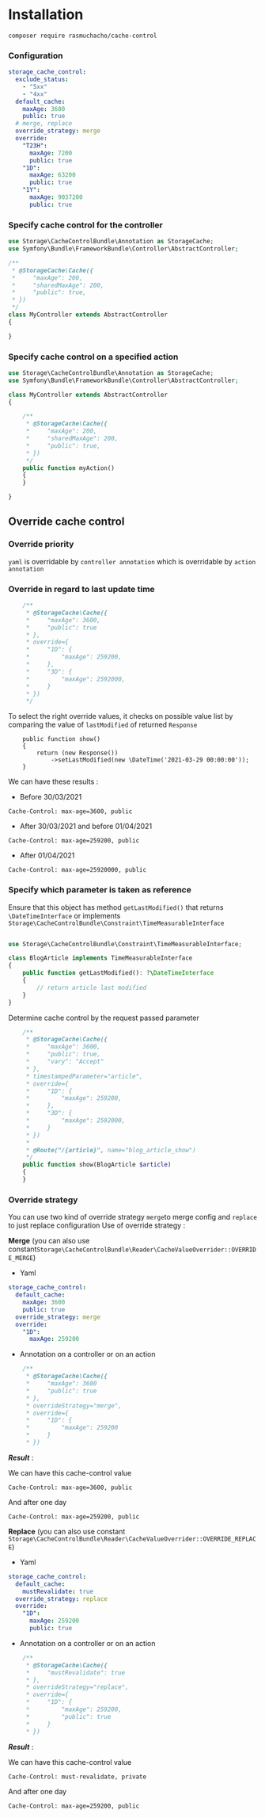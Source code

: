 Installation
============

```
composer require rasmuchacho/cache-control
```

### Configuration
```yaml
storage_cache_control:
  exclude_status:
    - "5xx"
    - "4xx"
  default_cache:
    maxAge: 3600
    public: true
  # merge, replace
  override_strategy: merge
  override:
    "T23H":
      maxAge: 7200
      public: true
    "1D":
      maxAge: 63200
      public: true
    "1Y":
      maxAge: 9037200
      public: true
```


### Specify cache control for the controller
```php
use Storage\CacheControlBundle\Annotation as StorageCache;
use Symfony\Bundle\FrameworkBundle\Controller\AbstractController;

/**
 * @StorageCache\Cache({
 *     "maxAge": 200,
 *     "sharedMaxAge": 200,
 *     "public": true,
 * })
 */
class MyController extends AbstractController
{

}
```

### Specify cache control on a specified action
```php
use Storage\CacheControlBundle\Annotation as StorageCache;
use Symfony\Bundle\FrameworkBundle\Controller\AbstractController;

class MyController extends AbstractController
{

    /**
     * @StorageCache\Cache({
     *     "maxAge": 200,
     *     "sharedMaxAge": 200,
     *     "public": true,
     * })
     */
    public function myAction()
    {
    }

}
```
## Override cache control
### Override priority
`yaml` is overridable by `controller annotation` which is overridable by `action annotation`

### Override in regard to last update time
```php
    /**
     * @StorageCache\Cache({
     *     "maxAge": 3600,
     *     "public": true
     * },
     * override={
     *     "1D": {
     *         "maxAge": 259200,
     *     },
     *     "3D": {
     *         "maxAge": 2592000,
     *     }
     * })
     */
```
To select the right override values, it checks on possible value list by comparing the value of `lastModified` of returned `Response`

```
    public function show()
    {
        return (new Response())
            ->setLastModified(new \DateTime('2021-03-29 00:00:00'));
    }
```
We can have these results :

* Before 30/03/2021

```
Cache-Control: max-age=3600, public
```

* After 30/03/2021 and before 01/04/2021

```
Cache-Control: max-age=259200, public
```

* After 01/04/2021

```
Cache-Control: max-age=25920000, public
```

### Specify which parameter is taken as reference
Ensure that this object has method `getLastModified()` that returns `\DateTimeInterface` or implements `Storage\CacheControlBundle\Constraint\TimeMeasurableInterface`

```php

use Storage\CacheControlBundle\Constraint\TimeMeasurableInterface;

class BlogArticle implements TimeMeasurableInterface
{
    public function getLastModified(): ?\DateTimeInterface
    {
        // return article last modified
    }
}
```
Determine cache control by the request passed parameter

```php
    /**
     * @StorageCache\Cache({
     *     "maxAge": 3600,
     *     "public": true,
     *     "vary": "Accept"
     * },
     * timestampedParameter="article",
     * override={
     *     "1D": {
     *         "maxAge": 259200,
     *     },
     *     "3D": {
     *         "maxAge": 2592000,
     *     }
     * })
     *
     * @Route("/{article}", name="blog_article_show")
     */
    public function show(BlogArticle $article)
    {
    }
```
### Override strategy
You can use two kind of override strategy `merge`to merge config and `replace` to just replace configuration
Use of override strategy :

__Merge__ (you can also use constant`Storage\CacheControlBundle\Reader\CacheValueOverrider::OVERRIDE_MERGE`)

* Yaml

```yaml
storage_cache_control:
  default_cache:
    maxAge: 3600
    public: true
  override_strategy: merge
  override:
    "1D":
      maxAge: 259200
```

* Annotation on a controller or on an action

```php
    /**
     * @StorageCache\Cache({
     *     "maxAge": 3600
     *     "public": true
     * },
     * overrideStrategy="merge",
     * override={
     *     "1D": {
     *         "maxAge": 259200
     *     }
     * })
```

**_Result_** :

We can have this cache-control value

```
Cache-Control: max-age=3600, public
```

And after one day

```
Cache-Control: max-age=259200, public
```


__Replace__ (you can also use constant `Storage\CacheControlBundle\Reader\CacheValueOverrider::OVERRIDE_REPLACE`)

* Yaml

```yaml
storage_cache_control:
  default_cache:
    mustRevalidate: true
  override_strategy: replace
  override:
    "1D":
      maxAge: 259200
      public: true
```

* Annotation on a controller or on an action

```php
    /**
     * @StorageCache\Cache({
     *     "mustRevalidate": true
     * },
     * overrideStrategy="replace",
     * override={
     *     "1D": {
     *         "maxAge": 259200,
     *         "public": true
     *     }
     * })
```

**_Result_** :

We can have this cache-control value

```
Cache-Control: must-revalidate, private
```

And after one day

```
Cache-Control: max-age=259200, public
```
